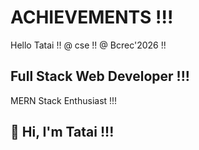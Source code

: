 # ACHIEVEMENTS !!!
Hello Tatai !!
@ cse !!
@ Bcrec'2026 !!
<!DOCTYPE html>

## Full Stack Web Developer !!!
MERN Stack Enthusiast !!!

## 👋 Hi, I'm Tatai !!!
